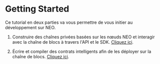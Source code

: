 # Getting Started

Ce tutorial en deux parties va vous permettre de vous initier au développement sur NEO.
 
1. Construire des chaînes privées basées sur les nœuds NEO et interagir avec la chaîne de blocs à travers l'API et le SDK. [Cliquez ici](node/introduction.md).

2. Écrire et compiler des contrats intelligents afin de les déployer sur la chaîne de blocs. [Cliquez ici](/en-us/sc/introduction.md).
